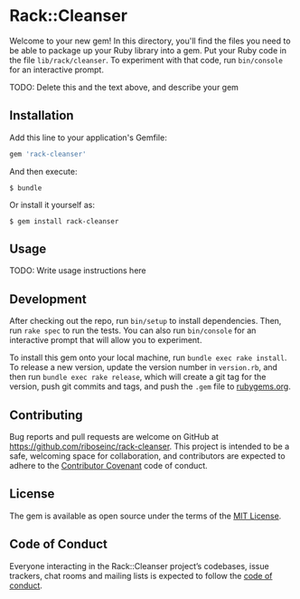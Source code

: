 # Rack::Cleanser

Welcome to your new gem! In this directory, you'll find the files you need to be able to package up your Ruby library into a gem. Put your Ruby code in the file `lib/rack/cleanser`. To experiment with that code, run `bin/console` for an interactive prompt.

TODO: Delete this and the text above, and describe your gem

## Installation

Add this line to your application's Gemfile:

```ruby
gem 'rack-cleanser'
```

And then execute:

    $ bundle

Or install it yourself as:

    $ gem install rack-cleanser

## Usage

TODO: Write usage instructions here

## Development

After checking out the repo, run `bin/setup` to install dependencies. Then, run `rake spec` to run the tests. You can also run `bin/console` for an interactive prompt that will allow you to experiment.

To install this gem onto your local machine, run `bundle exec rake install`. To release a new version, update the version number in `version.rb`, and then run `bundle exec rake release`, which will create a git tag for the version, push git commits and tags, and push the `.gem` file to [rubygems.org](https://rubygems.org).

## Contributing

Bug reports and pull requests are welcome on GitHub at https://github.com/riboseinc/rack-cleanser. This project is intended to be a safe, welcoming space for collaboration, and contributors are expected to adhere to the [Contributor Covenant](http://contributor-covenant.org) code of conduct.

## License

The gem is available as open source under the terms of the [MIT License](http://opensource.org/licenses/MIT).

## Code of Conduct

Everyone interacting in the Rack::Cleanser project’s codebases, issue trackers, chat rooms and mailing lists is expected to follow the [code of conduct](https://github.com/riboseinc/rack-cleanser/blob/master/CODE_OF_CONDUCT.md).
